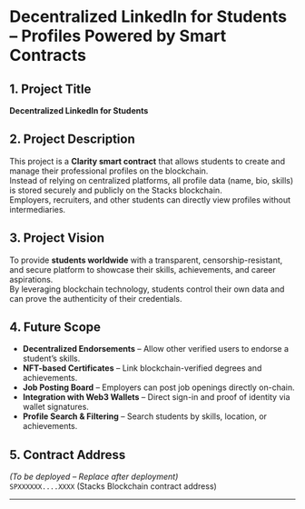# Decentralized LinkedIn for Students – Profiles Powered by Smart Contracts

## 1. Project Title
**Decentralized LinkedIn for Students**

## 2. Project Description
This project is a **Clarity smart contract** that allows students to create and manage their professional profiles on the blockchain.  
Instead of relying on centralized platforms, all profile data (name, bio, skills) is stored securely and publicly on the Stacks blockchain.  
Employers, recruiters, and other students can directly view profiles without intermediaries.

## 3. Project Vision
To provide **students worldwide** with a transparent, censorship-resistant, and secure platform to showcase their skills, achievements, and career aspirations.  
By leveraging blockchain technology, students control their own data and can prove the authenticity of their credentials.

## 4. Future Scope
- **Decentralized Endorsements** – Allow other verified users to endorse a student’s skills.
- **NFT-based Certificates** – Link blockchain-verified degrees and achievements.
- **Job Posting Board** – Employers can post job openings directly on-chain.
- **Integration with Web3 Wallets** – Direct sign-in and proof of identity via wallet signatures.
- **Profile Search & Filtering** – Search students by skills, location, or achievements.

## 5. Contract Address
*(To be deployed – Replace after deployment)*  
`SPXXXXXX....XXXX` (Stacks Blockchain contract address)

---

